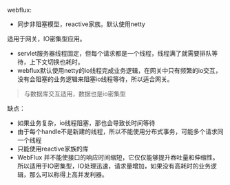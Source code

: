 webflux: 
  - 同步非阻塞模型，reactive家族。默认使用netty

适用于网关，IO密集型应用。
  - servlet服务器线程固定，但每个请求都是一个线程，线程满了就需要排队等待，上下文切换也耗时。
  - webflux默认使用netty的io线程完成业务逻辑，在网关中只有频繁的io交互，没有会阻塞的业务逻辑来阻塞io线程等待，所以适合网关。

> 与数据库交互适用，数据也是io密集型


缺点：
  - 如果业务复杂，io线程阻塞，那也会导致长时间等待
  - 由于每个handle不是新建的线程，所以不能使用分布式事务，可能多个请求同一个线程
  - 只能使用reactive家族的库
  - WebFlux 并不能使接口的响应时间缩短，它仅仅能够提升吞吐量和伸缩性。所以适用于IO密集型，IO处理迅速，请求量增加，如果没有高耗时的业务逻辑，那么可以称得上高并发利器。